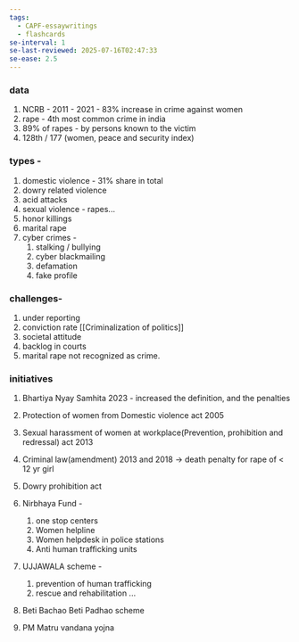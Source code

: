 ```yaml
---
tags:
  - CAPF-essaywritings
  - flashcards
se-interval: 1
se-last-reviewed: 2025-07-16T02:47:33
se-ease: 2.5
---
```

### data
1. NCRB - 2011 - 2021 - 83% increase in crime against women
2. rape - 4th most common crime in india
3. 89% of rapes - by persons known to the victim
4. 128th / 177 (women, peace and security index)

### types - 
1. domestic violence - 31% share in total
2. dowry related violence
3. acid attacks
4. sexual violence - rapes...
5. honor killings
6. marital rape
7. cyber crimes - 
	1. stalking / bullying
	2. cyber blackmailing
	3. defamation
	4. fake profile

### challenges- 
1. under reporting
2. conviction rate [[Criminalization of politics]]
3. societal attitude
4. backlog in courts
5. marital rape not recognized as crime.

### initiatives
1. Bhartiya Nyay Samhita 2023 - increased the definition, and the penalties
2. Protection of women from Domestic violence act 2005
3. Sexual harassment of women at workplace(Prevention, prohibition and redressal) act 2013
4. Criminal law(amendment) 2013 and 2018 -> death penalty for rape of < 12 yr girl
5. Dowry prohibition act

6. Nirbhaya Fund -
	1. one stop centers
	2. Women helpline
	3. Women helpdesk in police stations
	4. Anti human trafficking units
7. UJJAWALA  scheme - 
	1. prevention of human trafficking
	2. rescue and rehabilitation ...
8. Beti Bachao Beti Padhao scheme
9. PM Matru vandana yojna